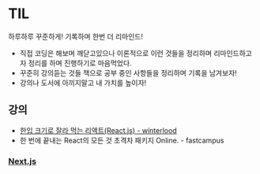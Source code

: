 # TIL
하루하루 꾸준하게! 기록하며 한번 더 리마인드!

 * 직접 코딩은 해보며 깨닫고있으나 이론적으로 이런 것들을 정리하며 리마인드하고자 정리를 하며 진행하기로 마음먹었다.
 * 꾸준히 강의듣는 것들 책으로 공부 중인 사항들을 정리하며 기록을 남겨보자!
 * 강의나 도서에 아끼지말고 내 가치를 높이자!
 
## 강의
 * [한입 크기로 잘라 먹는 리액트(React.js) - winterlood](https://www.udemy.com/course/winterlood-react-basic/)
 * 한 번에 끝내는 React의 모든 것 초격차 패키지 Online. - fastcampus


### [Next.js](./Next.js/nextjs.md)
